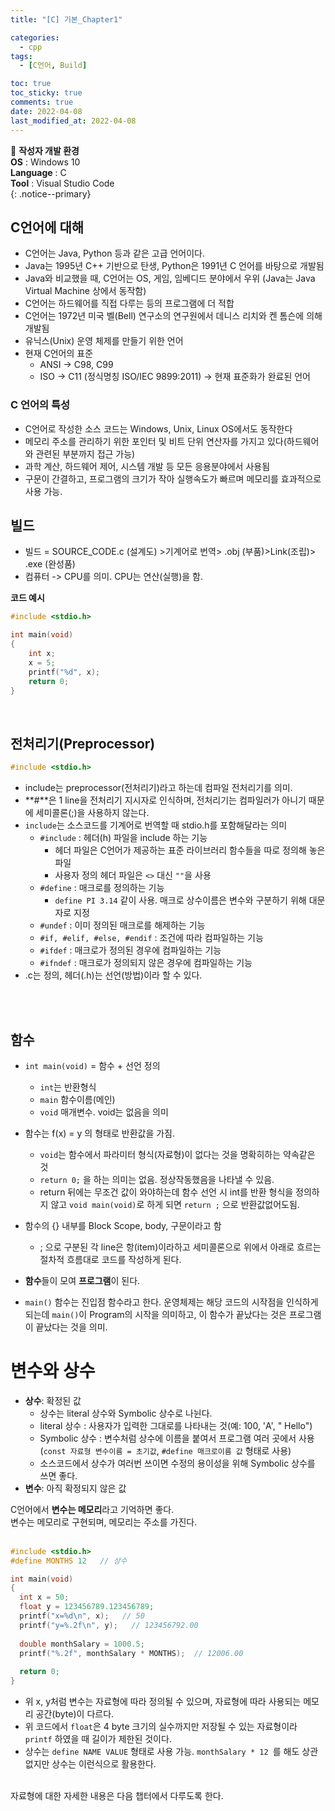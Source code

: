 ```yaml
---
title: "[C] 기본_Chapter1"

categories:
  - cpp
tags:
  - [C언어, Build]

toc: true
toc_sticky: true
comments: true
date: 2022-04-08
last_modified_at: 2022-04-08
---
```


📌 **작성자 개발 환경** <br>
**OS** : Windows 10 <br>
**Language** : C<br>
**Tool** : Visual Studio Code<br>
{: .notice--primary}

## C언어에 대해

- C언어는 Java, Python 등과 같은 고급 언어이다.
- Java는 1995년 C++ 기반으로 탄생, Python은 1991년 C 언어를 바탕으로 개발됨
- Java와 비교했을 때, C언어는 OS, 게임, 임베디드 분야에서 우위 (Java는 Java Virtual Machine 상에서 동작함)
- C언어는 하드웨어를 직접 다루는 등의 프로그램에 더 적합
- C언어는 1972년 미국 벨(Bell) 연구소의 연구원에서 데니스 리치와 켄 톰슨에 의해 개발됨
- 유닉스(Unix) 운영 체제를 만들기 위한 언어
- 현재 C언어의 표준
  - ANSI -> C98, C99
  - ISO -> C11 (정식명칭 ISO/IEC 9899:2011) -> 현재 표준화가 완료된 언어

### C 언어의 특성
- C언어로 작성한 소스 코드는 Windows, Unix, Linux OS에서도 동작한다
- 메모리 주소를 관리하기 위한 포인터 및 비트 단위 연산자를 가지고 있다(하드웨어와 관련된 부분까지 접근 가능)
- 과학 계산, 하드웨어 제어, 시스템 개발 등 모든 응용분야에서 사용됨
- 구문이 간결하고, 프로그램의 크기가 작아 실행속도가 빠르며 메모리를 효과적으로 사용 가능.


## 빌드
- 빌드 = SOURCE_CODE.c (설계도) >기계어로 번역> .obj (부품)>Link(조립)> .exe (완성품)
- 컴퓨터 -> CPU를 의미. CPU는 연산(실행)을 함.<br>

**코드 예시**
```c
#include <stdio.h>

int main(void)
{
    int x;
    x = 5;
    printf("%d", x);
    return 0;
}
```
<br>

## 전처리기(Preprocessor)
```c
#include <stdio.h>
```
- include는 preprocessor(전처리기)라고 하는데 컴파일 전처리기를 의미.
- **#**은 1 line을 전처리기 지시자로 인식하며, 전처리기는 컴파일러가 아니기 때문에 세미콜론(;)을 사용하지 않는다.
- ```include```는 소스코드를 기계어로 번역할 때 stdio.h를 포함해달라는 의미
  - ```#include``` : 헤더(h) 파일을 include 하는 기능
    - 헤더 파일은 C언어가 제공하는 표준 라이브러리 함수들을 따로 정의해 놓은 파일
    - 사용자 정의 헤더 파일은 `<>` 대신 `""`을 사용
  - ```#define``` : 매크로를 정의하는 기능
    - `define PI 3.14` 같이 사용. 매크로 상수이름은 변수와 구분하기 위해 대문자로 지정
  - ```#undef``` : 이미 정의된 매크로를 해제하는 기능
  - ```#if, #elif, #else, #endif``` : 조건에 따라 컴파일하는 기능
  - ```#ifdef``` : 매크로가 정의된 경우에 컴파일하는 기능
  - ```#ifndef``` : 매크로가 정의되지 않은 경우에 컴파일하는 기능
- .c는 정의, 헤더(.h)는 선언(방법)이라 할 수 있다.

<br><br>

## 함수

- ```int main(void)```  = 함수 + 선언 정의
  - ```int```는 반환형식
  - ```main``` 함수이름(메인)
  - ```void``` 매개변수. void는 없음을 의미

- 함수는 f(x) = y 의 형태로 반환값을 가짐.
  - ```void```는 함수에서 파라미터 형식(자료형)이 없다는 것을 명확히하는 약속같은 것
  - ```return 0;``` 을 하는 의미는 없음. 정상작동했음을 나타낼 수 있음.
  - return 뒤에는 무조건 값이 와야하는데 함수 선언 시 int를 반환 형식을 정의하지 않고 ```void main(void)```로 하게 되면 ```return ;``` 으로 반환값없어도됨. 

- 함수의 {} 내부를 Block Scope, body, 구문이라고 함
  - ; 으로 구분된 각 line은 항(item)이라하고 세미콜론으로 위에서 아래로 흐르는 절차적 흐름대로 코드를 작성하게 된다.

- **함수**들이 모여 **프로그램**이 된다.
- ```main()``` 함수는 진입점 함수라고 한다. 운영체제는 해당 코드의 시작점을 인식하게 되는데 ```main()```이 Program의 시작을 의미하고, 이 함수가 끝났다는 것은 프로그램이 끝났다는 것을 의미.


# 변수와 상수

- **상수**: 확정된 값
  - 상수는 literal 상수와 Symbolic 상수로 나뉜다.
  - literal 상수 : 사용자가 입력한 그대로를 나타내는 것(예: 100, 'A', " Hello")
  - Symbolic 상수 : 변수처럼 상수에 이름을 붙여서 프로그램 여러 곳에서 사용(```const 자료형 변수이름 = 초기값```, ```#define 매크로이름 값``` 형태로 사용)
  - 소스코드에서 상수가 여러번 쓰이면 수정의 용이성을 위해 Symbolic 상수를 쓰면 좋다.
- **변수**: 아직 확정되지 않은 값

C언어에서 **변수는 메모리**라고 기억하면 좋다.<br>
변수는 메모리로 구현되며, 메모리는 주소를 가진다.<br>
<br>

```c
#include <stdio.h>
#define MONTHS 12   // 상수

int main(void)
{
  int x = 50;
  float y = 123456789.123456789;
  printf("x=%d\n", x);   // 50
  printf("y=%.2f\n", y);   // 123456792.00
  
  double monthSalary = 1000.5;
  printf("%.2f", monthSalary * MONTHS);  // 12006.00
  
  return 0;
}
```
- 위 x, y처럼 변수는 자료형에 따라 정의될 수 있으며, 자료형에 따라 사용되는 메모리 공간(byte)이 다르다.
- 위 코드에서 ```float```은 4 byte 크기의 실수까지만 저장될 수 있는 자료형이라 ```printf``` 하였을 때 길이가 제한된 것이다.
- 상수는 ```define NAME VALUE``` 형태로 사용 가능. ```monthSalary * 12 ```를 해도 상관없지만 상수는 이런식으로 활용한다.

<br>
자료형에 대한 자세한 내용은 다음 챕터에서 다루도록 한다.